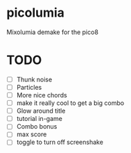# picolumia
Mixolumia demake for the pico8

# TODO
- [ ] Thunk noise
- [ ] Particles
- [ ] More nice chords
- [ ] make it really cool to get a big combo
- [ ] Glow around title
- [ ] tutorial in-game
- [ ] Combo bonus
- [ ] max score
- [ ] toggle to turn off screenshake